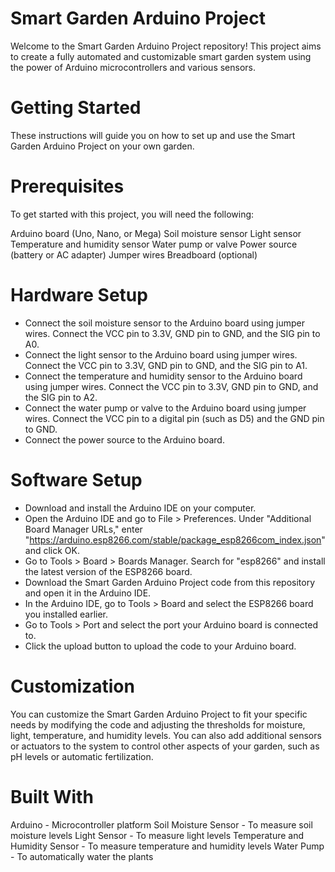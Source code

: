 
# Smart Garden Arduino Project
Welcome to the Smart Garden Arduino Project repository! This project aims to create a fully automated and customizable smart garden system using the power of Arduino microcontrollers and various sensors.

# Getting Started
These instructions will guide you on how to set up and use the Smart Garden Arduino Project on your own garden.

# Prerequisites
To get started with this project, you will need the following:

Arduino board (Uno, Nano, or Mega)
Soil moisture sensor
Light sensor
Temperature and humidity sensor
Water pump or valve
Power source (battery or AC adapter)
Jumper wires
Breadboard (optional)
# Hardware Setup
- Connect the soil moisture sensor to the Arduino board using jumper wires. Connect the VCC pin to 3.3V, GND pin to GND, and the SIG pin to A0.
- Connect the light sensor to the Arduino board using jumper wires. Connect the VCC pin to 3.3V, GND pin to GND, and the SIG pin to A1.
- Connect the temperature and humidity sensor to the Arduino board using jumper wires. Connect the VCC pin to 3.3V, GND pin to GND, and the SIG pin to A2.
- Connect the water pump or valve to the Arduino board using jumper wires. Connect the VCC pin to a digital pin (such as D5) and the GND pin to GND.
- Connect the power source to the Arduino board.
# Software Setup
- Download and install the Arduino IDE on your computer.
- Open the Arduino IDE and go to File > Preferences. Under "Additional Board Manager URLs," enter "https://arduino.esp8266.com/stable/package_esp8266com_index.json" and click OK.
- Go to Tools > Board > Boards Manager. Search for "esp8266" and install the latest version of the ESP8266 board.
- Download the Smart Garden Arduino Project code from this repository and open it in the Arduino IDE.
- In the Arduino IDE, go to Tools > Board and select the ESP8266 board you installed earlier.
- Go to Tools > Port and select the port your Arduino board is connected to.
- Click the upload button to upload the code to your Arduino board.
# Customization

You can customize the Smart Garden Arduino Project to fit your specific needs by modifying the code and adjusting the thresholds for moisture, light, temperature, and humidity levels. You can also add additional sensors or actuators to the system to control other aspects of your garden, such as pH levels or automatic fertilization.

# Built With
Arduino - Microcontroller platform
Soil Moisture Sensor - To measure soil moisture levels
Light Sensor - To measure light levels
Temperature and Humidity Sensor - To measure temperature and humidity levels
Water Pump - To automatically water the plants
